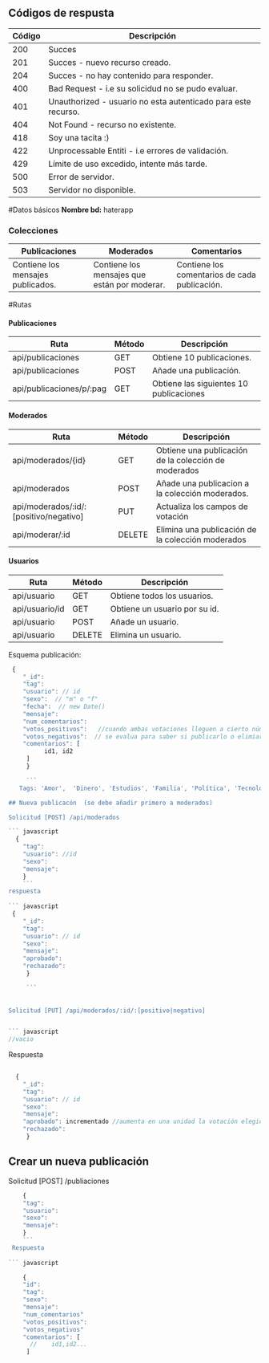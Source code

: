 


## Códigos de respusta
 | Código | Descripción |
|--------|--------|
|  200     |Succes        |
|  201      | Succes - nuevo recurso creado.   |
|    204    |  Succes - no hay contenido para responder.      |
| 400       |   Bad Request - i.e su solicidud no se pudo evaluar.     |
|  401      |   Unauthorized - usuario no esta autenticado para este recurso.     |
|   404    |   Not Found - recurso no existente.     |
|  418    |   Soy una tacita :)      |
|   422     |    Unprocessable Entiti - i.e errores de validación.     |
|   429     |    Límite de uso excedido, intente más tarde.    |
|   500     |    Error de servidor.   |
|   503     |    Servidor no disponible.    |

#Datos básicos
**Nombre bd:** haterapp
### Colecciones 

|Publicaciones |Moderados | Comentarios  |
|--------|--------| ---------|
| Contiene los mensajes publicados. | Contiene los mensajes que están por moderar.   |  Contiene los comentarios de cada publicación. |

#Rutas

#### Publicaciones
| Ruta | Método |  Descripción|
|--------|--------|-------|
|      api/publicaciones  |     GET   |   Obtiene 10 publicaciones.   |
|	api/publicaciones|	POST| 	Añade una publicación.				|
|api/publicaciones/p/:pag|GET|Obtiene las siguientes 10 publicaciones|



#### Moderados
| Ruta | Método |       Descripción|
|--------|--------|-------|
| api/moderados/{id}  | GET  | Obtiene una publicación de la colección de moderados |
|	api/moderados	|	POST| Añade una publicacion a la colección moderados.|
|api/moderados/:id/:[positivo/negativo]| PUT | Actualiza los campos de votación |
| api/moderar/:id | DELETE | Elimina una publicación de la colección moderados|


#### Usuarios
| Ruta | Método |  Descripción|
|--------|--------|-------|
|      api/usuario | GET   |   Obtiene todos los usuarios.   |
|	api/usuario/id |	GET | 	Obtiene un usuario por su id.	|
|	api/usuario	|		POST	| 	Añade un usuario.		|
|	api/usuario	|	DELETE		| 	Elimina un usuario.		|

Esquema publicación:
``` javascript
 {
    "_id": 
    "tag": 
    "usuario": // id
    "sexo":  // "m" o "f"
    "fecha":  // new Date()
    "mensaje":
    "num_comentarios":
    "votos_positivos":   //cuando ambas votaciones lleguen a cierto número
    "votos_negativos":	// se evalua para saber si publicarlo o elimiarlo
    "comentarios": [
          id1, id2
     ]
     }

     ```  
   Tags: 'Amor',  'Dinero', 'Estudios', 'Familia', 'Política', 'Tecnologia', 'Sexo', 'Trabajo', 'Televisión', 'Salud', 'Otros'

## Nueva publicacón  (se debe añadir primero a moderados)

Solicitud [POST] /api/moderados

``` javascript
  {
    "tag": 
    "usuario": //id
    "sexo": 
    "mensaje":   
    }
    ``` 
respuesta
    
``` javascript
 {
    "_id": 
    "tag": 
    "usuario": // id
    "sexo":  
    "mensaje":
	"aprobado":
    "rechazado":
     }

     ```  
    
    
Solicitud [PUT] /api/moderados/:id/:[positivo|negativo]


``` javascript
//vacio
```  

Respuesta
``` javascript
 
  {
    "_id": 
    "tag": 
    "usuario": // id
    "sexo":  
    "mensaje":
    "aprobado": incrementado //aumenta en una unidad la votación elegida
    "rechazado":
     }

 ```  



## Crear un nueva publicación

Solicitud [POST] /publiaciones

``` javascript
	{
    "tag": 
    "usuario": 
    "sexo": 
    "mensaje":    
    }
    ``` 
 Respuesta
    
``` javascript

	{
	"id": 
    "tag": 
    "sexo": 
    "mensaje": 
    "num_comentarios"
 	"votos_positivos":
    "votos_negativos"
	"comentarios": [
      //	id1,id2...
     ] 
``` 


